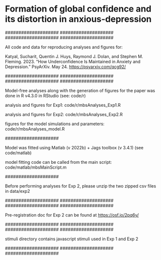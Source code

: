 # Formation of global confidence and its distortion in anxious-depression

  #################### #################### #################### 
####################

All code and data for reproducing analyses and figures for:

Katyal, Sucharit, Quentin J. Huys, Raymond J. Dolan, and Stephen M. Fleming. 2023. “How Underconfidence Is Maintained in Anxiety and Depression.” PsyArXiv. May 24. 
https://psyarxiv.com/qcg92/


  #################### #################### #################### 
####################

Model-free analyses along with the generation of figures for the paper was done in R v4.3.0 in RStudio
(see: code/r)

analysis and figures for Exp1:                    code/r/mbsAnalyses_Exp1.R

analysis and figures for Exp2:                    code/r/mbsAnalyses_Exp2.R

figures for the model simulations and parameters: code/r/mbsAnalyses_model.R

  ####################

Model was fitted using Matlab (v 2022b) + Jags toolbox (v 3.4.1) (see code/matlab)

model fitting code can be called from the main script:  code/matlab/mbsMainScript.m

  ####################

Before performing analyses for Exp 2, please unzip the two zipped csv files in data/exp2

  #################### #################### #################### 
####################

Pre-registration doc for Exp 2 can be found at 
https://osf.io/2pq6y/


  #################### #################### #################### 
####################

stimuli directory contains javascript stimuli used in Exp 1 and Exp 2

  #################### #################### #################### 

